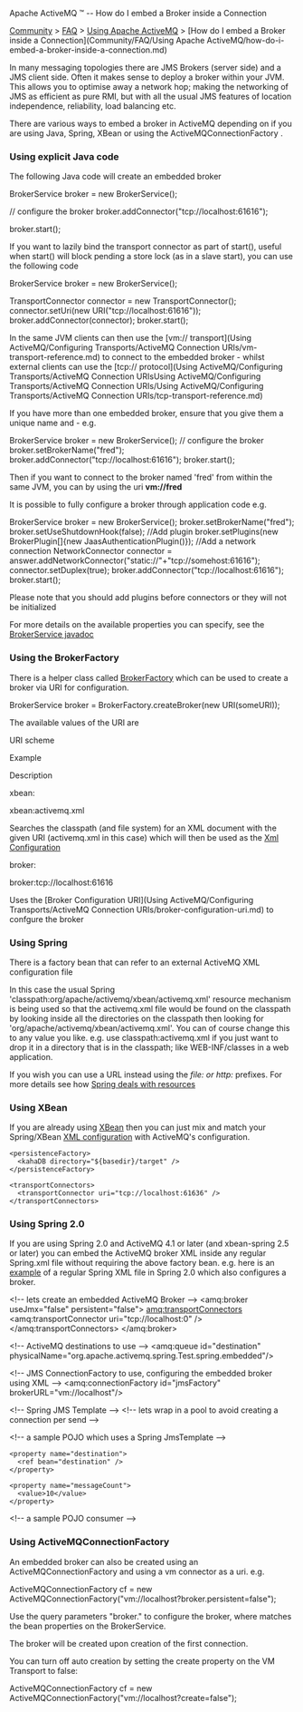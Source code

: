 Apache ActiveMQ ™ -- How do I embed a Broker inside a Connection 

[Community](community.md) > [FAQ](CommunityCommunity/Community/faq.md) > [Using Apache ActiveMQ](Community/FAQCommunity/FAQ/Community/FAQ/using-apache-activemq.md) > [How do I embed a Broker inside a Connection](Community/FAQ/Using Apache ActiveMQ/how-do-i-embed-a-broker-inside-a-connection.md)


In many messaging topologies there are JMS Brokers (server side) and a JMS client side. Often it makes sense to deploy a broker within your JVM. This allows you to optimise away a network hop; making the networking of JMS as efficient as pure RMI, but with all the usual JMS features of location independence, reliability, load balancing etc.

There are various ways to embed a broker in ActiveMQ depending on if you are using Java, Spring, XBean or using the ActiveMQConnectionFactory .

### Using explicit Java code

The following Java code will create an embedded broker

BrokerService broker = new BrokerService();

// configure the broker
broker.addConnector("tcp://localhost:61616");

broker.start();

If you want to lazily bind the transport connector as part of start(), useful when start() will block pending a store lock (as in a slave start), you can use the following code

BrokerService broker = new BrokerService();

TransportConnector connector = new TransportConnector();
connector.setUri(new URI("tcp://localhost:61616"));
broker.addConnector(connector);
broker.start();

In the same JVM clients can then use the [vm:// transport](Using ActiveMQ/Configuring Transports/ActiveMQ Connection URIs/vm-transport-reference.md) to connect to the embedded broker - whilst external clients can use the [tcp:// protocol](Using ActiveMQ/Configuring Transports/ActiveMQ Connection URIsUsing ActiveMQ/Configuring Transports/ActiveMQ Connection URIs/Using ActiveMQ/Configuring Transports/ActiveMQ Connection URIs/tcp-transport-reference.md)

If you have more than one embedded broker, ensure that you give them a unique name and - e.g.

BrokerService broker = new BrokerService();
// configure the broker
broker.setBrokerName("fred");
broker.addConnector("tcp://localhost:61616");
broker.start();

Then if you want to connect to the broker named 'fred' from within the same JVM, you can by using the uri **vm://fred**

It is possible to fully configure a broker through application code e.g.

BrokerService broker = new BrokerService();
broker.setBrokerName("fred");
broker.setUseShutdownHook(false);
//Add plugin
broker.setPlugins(new BrokerPlugin\[\]{new JaasAuthenticationPlugin()});
//Add a network connection
NetworkConnector connector = answer.addNetworkConnector("static://"+"tcp://somehost:61616");
connector.setDuplex(true);
broker.addConnector("tcp://localhost:61616");
broker.start();

Please note that you should add plugins before connectors or they will not be initialized

For more details on the available properties you can specify, see the [BrokerService javadoc](http://activemq.apache.org/maven/5.11.0/apidocs/org/apache/activemq/broker/BrokerService.html)

### Using the BrokerFactory

There is a helper class called [BrokerFactory](http://activemq.apache.org/maven/activemq-core/apidocs/org/apache/activemq/broker/BrokerFactory.html) which can be used to create a broker via URI for configuration.

BrokerService broker = BrokerFactory.createBroker(new URI(someURI));

The available values of the URI are

URI scheme

Example

Description

xbean:

xbean:activemq.xml

Searches the classpath (and file system) for an XML document with the given URI (activemq.xml in this case) which will then be used as the [Xml Configuration](xml-Community/FAQ/configuration.md)

broker:

broker:tcp://localhost:61616

Uses the [Broker Configuration URI](Using ActiveMQ/Configuring Transports/ActiveMQ Connection URIs/broker-configuration-uri.md) to confgure the broker

### Using Spring

There is a factory bean that can refer to an external ActiveMQ XML configuration file

<bean id="broker" class="org.apache.activemq.xbean.BrokerFactoryBean">
    <property name="config" value="classpath:org/apache/activemq/xbean/activemq.xml" />
    <property name="start" value="true" />
  </bean>

In this case the usual Spring 'classpath:org/apache/activemq/xbean/activemq.xml' resource mechanism is being used so that the activemq.xml file would be found on the classpath by looking inside all the directories on the classpath then looking for 'org/apache/activemq/xbean/activemq.xml'. You can of course change this to any value you like. e.g. use classpath:activemq.xml if you just want to drop it in a directory that is in the classpath; like WEB-INF/classes in a web application.

If you wish you can use a URL instead using the **file:* or *http:** prefixes. For more details see how [Spring deals with resources](http://static.springframework.org/spring/docs/1.2.x/reference/beans.html#context-functionality-resources)

### Using XBean

If you are already using [XBean](http://geronimo.apache.org/xbean/) then you can just mix and match your Spring/XBean [XML configuration](https://svn.apache.org/repos/asf/incubator/activemq/trunk/activemq-core/src/test/resources/org/apache/activemq/xbean/activemq.xml) with ActiveMQ's configuration.

<beans 
  xmlns="http://www.springframework.org/schema/beans" 
  xmlns:amq="http://activemq.apache.org/schema/core"
  xmlns:xsi="http://www.w3.org/2001/XMLSchema-instance"
  xsi:schemaLocation="http://www.springframework.org/schema/beans http://www.springframework.org/schema/beans/spring-beans-2.0.xsd
  http://activemq.apache.org/schema/core http://activemq.apache.org/schema/core/activemq-core.xsd">

  <bean class="org.springframework.beans.factory.config.PropertyPlaceholderConfigurer"/>

  <broker useJmx="true" xmlns="http://activemq.apache.org/schema/core">

    <persistenceFactory>
      <kahaDB directory="${basedir}/target" />
    </persistenceFactory>

    <transportConnectors>
      <transportConnector uri="tcp://localhost:61636" />
    </transportConnectors>

  </broker>
</beans>

### Using Spring 2.0

If you are using Spring 2.0 and ActiveMQ 4.1 or later (and xbean-spring 2.5 or later) you can embed the ActiveMQ broker XML inside any regular Spring.xml file without requiring the above factory bean. e.g. here is an [example](http://svn.apache.org/repos/asf/incubator/activemq/trunk/activemq-core/src/test/resources/spring-embedded-xbean.xml) of a regular Spring XML file in Spring 2.0 which also configures a broker.

<beans 
  xmlns="http://www.springframework.org/schema/beans" 
  xmlns:amq="http://activemq.apache.org/schema/core"
  xmlns:xsi="http://www.w3.org/2001/XMLSchema-instance"
  xsi:schemaLocation="http://www.springframework.org/schema/beans http://www.springframework.org/schema/beans/spring-beans-2.0.xsd
  http://activemq.apache.org/schema/core http://activemq.apache.org/schema/core/activemq-core.xsd">
  
  <!\-\-  lets create an embedded ActiveMQ Broker -->
  <amq:broker useJmx="false" persistent="false">
    <amq:transportConnectors>
      <amq:transportConnector uri="tcp://localhost:0" />
    </amq:transportConnectors>
  </amq:broker>

   <!\-\-  ActiveMQ destinations to use  -->
  <amq:queue id="destination"  physicalName="org.apache.activemq.spring.Test.spring.embedded"/>

  <!\-\- JMS ConnectionFactory to use, configuring the embedded broker using XML -->
  <amq:connectionFactory id="jmsFactory" brokerURL="vm://localhost"/>
  

  <!\-\- Spring JMS Template -->
  <bean id="myJmsTemplate" class="org.springframework.jms.core.JmsTemplate">
    <property name="connectionFactory">
      <!\-\- lets wrap in a pool to avoid creating a connection per send -->
      <bean class="org.springframework.jms.connection.SingleConnectionFactory">
        <property name="targetConnectionFactory">
          <ref local="jmsFactory" />
        </property>
      </bean>
    </property>
  </bean>

  <bean id="consumerJmsTemplate" class="org.springframework.jms.core.JmsTemplate">
    <property name="connectionFactory" ref="jmsFactory"/>
  </bean>

  <!\-\- a sample POJO which uses a Spring JmsTemplate -->
  <bean id="producer" class="org.apache.activemq.spring.SpringProducer">
    <property name="template">
      <ref bean="myJmsTemplate"></ref>
    </property>

    <property name="destination">
      <ref bean="destination" />
    </property>

    <property name="messageCount">
      <value>10</value>
    </property>
  </bean>

  <!\-\- a sample POJO consumer -->
  <bean id="consumer" class="org.apache.activemq.spring.SpringConsumer">
    <property name="template" ref="consumerJmsTemplate"/>
    <property name="destination" ref="destination"/>
  </bean>

</beans>

### Using ActiveMQConnectionFactory

An embedded broker can also be created using an ActiveMQConnectionFactory and using a vm connector as a uri. e.g.

ActiveMQConnectionFactory cf = new ActiveMQConnectionFactory("vm://localhost?broker.persistent=false");

Use the query parameters "broker.<property>" to configure the broker, where <property> matches the bean properties on the BrokerService.

The broker will be created upon creation of the first connection.

You can turn off auto creation by setting the create property on the VM Transport to false:

ActiveMQConnectionFactory cf = new ActiveMQConnectionFactory("vm://localhost?create=false");

